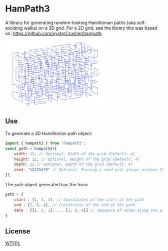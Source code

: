 HamPath3
=======

A library for generating random-looking Hamiltonian paths (aka self-avoiding walks) on a 3D grid. For a 2D grid, see the library this was based on: https://github.com/oysterCrusher/hampath.

<img src="example.png" alt="3D Hamiltonian path" width="320" />

Use
---

To generate a 3D Hamiltonian path object:

```javascript
import { hampath3 } from 'hampath3';
const path = hampath3({ 
    width: 12, // Optional. Width of the grid (Default: 4)
    height: 12, // Optional. Height of the grid (Default: 4)
    depth: 12 // Optional. Depth of the grid (Default: 4)
    seed: "12345678" // Optional. Passing a seed will always produce the same pseudorandom result.
}); 
```

The `path` object generated has the form:
 
```javascript
path = {
    start : [1, 3, 1], // Coordinates of the start of the path
    end : [2, 6, 4], // Coordinates of the end of the path
    data : [[1, 3, 1], ... [2, 6, 4]] // Sequence of nodes along the path
}
```

License
-------

[WTFPL](http://www.wtfpl.net/)